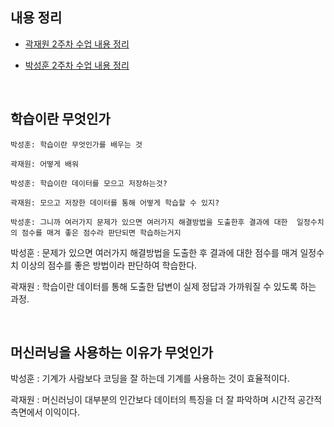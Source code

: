 ## 내용 정리

- [곽재원 2주차 수업 내용 정리](https://github.com/jaewonE/muchine_learning_notebook/blob/main/%EC%A0%95%EB%A6%AC%20%EB%85%B8%ED%8A%B8/%EC%9E%AC%EC%9B%90%202%EC%A3%BC%EC%B0%A8%20%EC%88%98%EC%97%85%EB%82%B4%EC%9A%A9%20%EC%A0%95%EB%A6%AC.md)

- [박성훈 2주차 수업 내용 정리](https://github.com/jaewonE/muchine_learning_notebook/blob/main/%EC%A0%95%EB%A6%AC%20%EB%85%B8%ED%8A%B8/%EC%84%B1%ED%9B%88%202%EC%A3%BC%EC%B0%A8%20%EC%88%98%EC%97%85%EB%82%B4%EC%9A%A9%20%EC%A0%95%EB%A6%AC.md)

<br>

## 학습이란 무엇인가

```
박성훈: 학습이란 무엇인가를 배우는 것

곽재원: 어떻게 배워

박성훈: 학습이란 데이터를 모으고 저장하는것?

곽재원: 모으고 저장한 데이터를 통해 어떻게 학습할 수 있지?

박성훈: 그니까 여러가지 문제가 있으면 여러가지 해결방법을 도출한후 결과에 대한  일정수치의 점수를 매겨 좋은 점수라 판단되면 학습하는거지
```

박성훈 : 문제가 있으면 여러가지 해결방법을 도출한 후 결과에 대한 점수를 매겨 일정수치 이상의 점수를 좋은 방법이라 판단하여 학습한다.

곽재원 : 학습이란 데이터를 통해 도출한 답변이 실제 정답과 가까워질 수 있도록 하는 과정.

<br>

## 머신러닝을 사용하는 이유가 무엇인가

박성훈 : 기계가 사람보다 코딩을 잘 하는데 기계를 사용하는 것이 효율적이다.

곽재원 : 머신러닝이 대부분의 인간보다 데이터의 특징을 더 잘 파악하며 시간적 공간적 측면에서 이익이다.
